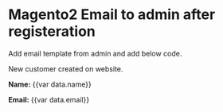 # Magento2 Email to admin after registeration

Add email template from admin and add below code.

   <!-- Begin Content -->
<p>New customer created on website.</p>
<p><strong>Name:</strong> {{var data.name}}</p>
<p><strong>Email:</strong> {{var data.email}}</p>
<!-- End Content -->
